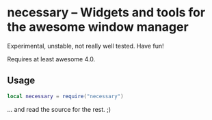 # necessary – Widgets and tools for the awesome window manager

Experimental, unstable, not really well tested. Have fun!

Requires at least awesome 4.0.


## Usage

```lua
local necessary = require("necessary")
```

… and read the source for the rest. ;)
